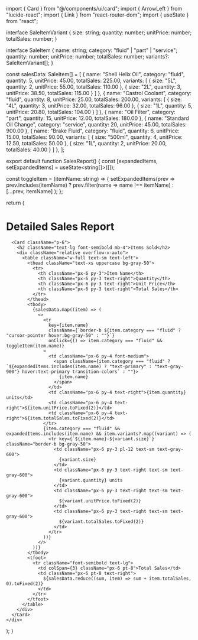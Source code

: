 import { Card } from "@/components/ui/card";
import { ArrowLeft } from "lucide-react";
import { Link } from "react-router-dom";
import { useState } from "react";

interface SaleItemVariant {
size: string;
quantity: number;
unitPrice: number;
totalSales: number;
}

interface SaleItem {
name: string;
category: "fluid" | "part" | "service";
quantity: number;
unitPrice: number;
totalSales: number;
variants?: SaleItemVariant[];
}

const salesData: SaleItem[] = [
{
name: "Shell Helix Oil",
category: "fluid",
quantity: 5,
unitPrice: 45.00,
totalSales: 225.00,
variants: [
{ size: "5L", quantity: 2, unitPrice: 55.00, totalSales: 110.00 },
{ size: "2L", quantity: 3, unitPrice: 38.50, totalSales: 115.00 }
]
},
{
name: "Castrol Coolant",
category: "fluid",
quantity: 8,
unitPrice: 25.00,
totalSales: 200.00,
variants: [
{ size: "4L", quantity: 3, unitPrice: 32.00, totalSales: 96.00 },
{ size: "1L", quantity: 5, unitPrice: 20.80, totalSales: 104.00 }
]
},
{
name: "Oil Filter",
category: "part",
quantity: 15,
unitPrice: 12.00,
totalSales: 180.00
},
{
name: "Standard Oil Change",
category: "service",
quantity: 20,
unitPrice: 45.00,
totalSales: 900.00
},
{
name: "Brake Fluid",
category: "fluid",
quantity: 6,
unitPrice: 15.00,
totalSales: 90.00,
variants: [
{ size: "500ml", quantity: 4, unitPrice: 12.50, totalSales: 50.00 },
{ size: "1L", quantity: 2, unitPrice: 20.00, totalSales: 40.00 }
]
},
];

export default function SalesReport() {
const [expandedItems, setExpandedItems] = useState<string[]>([]);

const toggleItem = (itemName: string) => {
setExpandedItems(prev =>
prev.includes(itemName)
? prev.filter(name => name !== itemName)
: [...prev, itemName]
);
};

return (
<div className="space-y-6">
<div className="flex items-center gap-4">
<Link to="/" className="text-gray-500 hover:text-gray-700">
<ArrowLeft className="h-5 w-5" />
</Link>
<h1 className="text-2xl font-semibold">Detailed Sales Report</h1>
</div>

      <Card className="p-6">
        <h2 className="text-lg font-semibold mb-4">Items Sold</h2>
        <div className="relative overflow-x-auto">
          <table className="w-full text-sm text-left">
            <thead className="text-xs uppercase bg-gray-50">
              <tr>
                <th className="px-6 py-3">Item Name</th>
                <th className="px-6 py-3 text-right">Quantity</th>
                <th className="px-6 py-3 text-right">Unit Price</th>
                <th className="px-6 py-3 text-right">Total Sales</th>
              </tr>
            </thead>
            <tbody>
              {salesData.map((item) => (
                <>
                  <tr
                    key={item.name}
                    className={`border-b ${item.category === "fluid" ? "cursor-pointer hover:bg-gray-50" : ""}`}
                    onClick={() => item.category === "fluid" && toggleItem(item.name)}
                  >
                    <td className="px-6 py-4 font-medium">
                      <span className={item.category === "fluid" ? `${expandedItems.includes(item.name) ? "text-primary" : "text-gray-900"} hover:text-primary transition-colors` : ""}>
                        {item.name}
                      </span>
                    </td>
                    <td className="px-6 py-4 text-right">{item.quantity} units</td>
                    <td className="px-6 py-4 text-right">${item.unitPrice.toFixed(2)}</td>
                    <td className="px-6 py-4 text-right">${item.totalSales.toFixed(2)}</td>
                  </tr>
                  {item.category === "fluid" && expandedItems.includes(item.name) && item.variants?.map((variant) => (
                    <tr key={`${item.name}-${variant.size}`} className="border-b bg-gray-50">
                      <td className="px-6 py-3 pl-12 text-sm text-gray-600">
                        {variant.size}
                      </td>
                      <td className="px-6 py-3 text-right text-sm text-gray-600">
                        {variant.quantity} units
                      </td>
                      <td className="px-6 py-3 text-right text-sm text-gray-600">
                        ${variant.unitPrice.toFixed(2)}
                      </td>
                      <td className="px-6 py-3 text-right text-sm text-gray-600">
                        ${variant.totalSales.toFixed(2)}
                      </td>
                    </tr>
                  ))}
                </>
              ))}
            </tbody>
            <tfoot>
              <tr className="font-semibold text-lg">
                <td colSpan={3} className="px-6 pt-8">Total Sales</td>
                <td className="px-6 pt-8 text-right">
                  ${salesData.reduce((sum, item) => sum + item.totalSales, 0).toFixed(2)}
                </td>
              </tr>
            </tfoot>
          </table>
        </div>
      </Card>
    </div>

);
}
